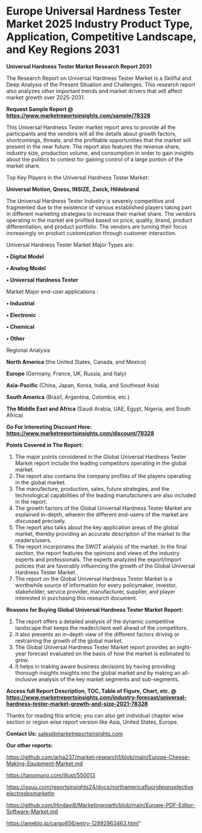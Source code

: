 # Europe Universal Hardness Tester Market 2025 Industry Product Type, Application, Competitive Landscape, and Key Regions 2031

<strong>Universal Hardness Tester Market Research Report 2031</strong>

The Research Report on Universal Hardness Tester Market is a Skillful and Deep Analysis of the Present Situation and Challenges. This research report also analyzes other important trends and market drivers that will affect market growth over 2025-2031.

<strong>Request Sample Report @ <a href=https://www.marketreportsinsights.com/sample/78328>https://www.marketreportsinsights.com/sample/78328</a></strong>

This Universal Hardness Tester market report aims to provide all the participants and the vendors will all the details about growth factors, shortcomings, threats, and the profitable opportunities that the market will present in the near future. The report also features the revenue share, industry size, production volume, and consumption in order to gain insights about the politics to contest for gaining control of a large portion of the market share.

Top Key Players in the Universal Hardness Tester Market:

<strong>Universal Motion, Qness, INSIZE, Zwick, Hildebrand</strong>

The Universal Hardness Tester Industry is severely competitive and fragmented due to the existence of various established players taking part in different marketing strategies to increase their market share. The vendors operating in the market are profiled based on price, quality, brand, product differentiation, and product portfolio. The vendors are turning their focus increasingly on product customization through customer interaction.

Universal Hardness Tester Market Major Types are:

<strong>• Digital Model

• Analog Model

• Universal Hardness Tester</strong>

Market Major end-user applications :

<strong>• Industrial

• Electronic

• Chemical

• Other</strong>

Regional Analysis

</u><strong><b>North America</b></strong> (the United States, Canada, and Mexico)

<strong><b>Europe </b></strong>(Germany, France, UK, Russia, and Italy)

<strong><b>Asia-Pacific</b></strong> (China, Japan, Korea, India, and Southeast Asia)

<strong><b>South America</b></strong> (Brazil, Argentina, Colombia, etc.)

<strong><b>The Middle East and Africa</b></strong> (Saudi Arabia, UAE, Egypt, Nigeria, and South Africa)

<strong>Go For Interesting Discount Here: <a href=https://www.marketreportsinsights.com/discount/78328>https://www.marketreportsinsights.com/discount/78328</a></strong>

<strong>Points Covered in The Report:</strong>
<ol>
  <li>The major points considered in the Global Universal Hardness Tester Market report include the leading competitors operating in the global market.</li>
  <li>The report also contains the company profiles of the players operating in the global market.</li>
  <li>The manufacture, production, sales, future strategies, and the technological capabilities of the leading manufacturers are also included in the report.</li>
  <li>The growth factors of the Global Universal Hardness Tester Market are explained in-depth, wherein the different end-users of the market are discussed precisely.</li>
  <li>The report also talks about the key application areas of the global market, thereby providing an accurate description of the market to the readers/users.</li>
  <li>The report incorporates the SWOT analysis of the market. In the final section, the report features the opinions and views of the industry experts and professionals. The experts analyzed the export/import policies that are favorably influencing the growth of the Global Universal Hardness Tester Market.</li>
  <li>The report on the Global Universal Hardness Tester Market is a worthwhile source of information for every policymaker, investor, stakeholder, service provider, manufacturer, supplier, and player interested in purchasing this research document.</li>
</ol>
<strong>Reasons for Buying Global Universal Hardness Tester Market Report:</strong>

<ol>
  <li>The report offers a detailed analysis of the dynamic competitive landscape that keeps the reader/client well ahead of the competitors.</li>
  <li>It also presents an in-depth view of the different factors driving or restraining the growth of the global market.</li>
  <li>The Global Universal Hardness Tester Market report provides an eight-year forecast evaluated on the basis of how the market is estimated to grow.</li>
  <li>It helps in making aware business decisions by having providing thorough insights insights into the global market and by making an all-inclusive analysis of the key market segments and sub-segments.</li>
</ol>
<strong>Access full Report Description, TOC, Table of Figure, Chart, etc. @ <a href=https://www.marketreportsinsights.com/industry-forecast/universal-hardness-tester-market-growth-and-size-2021-78328>https://www.marketreportsinsights.com/industry-forecast/universal-hardness-tester-market-growth-and-size-2021-78328</a></strong>


Thanks for reading this article; you can also get individual chapter wise section or region wise report version like Asia, United States, Europe.

<strong>Contact Us:</strong>
sales@marketreportsinsights.com

<strong>Our other reports:</strong>

<a href=https://github.com/arha237/market-research1/blob/main/Europe-Cheese-Making-Equipment-Market.md>https://github.com/arha237/market-research1/blob/main/Europe-Cheese-Making-Equipment-Market.md</a>

<a href=https://tanomuno.com/illust/550013>https://tanomuno.com/illust/550013</a>

<a href=https://issuu.com/reportsinsights24/docs/northamericafluorideionselectiveelectrodesmarketin>https://issuu.com/reportsinsights24/docs/northamericafluorideionselectiveelectrodesmarketin</a>

<a href=https://github.com/Hindavi8/Marketingrowth/blob/main/Europe-PDF-Editor-Software-Market.md>https://github.com/Hindavi8/Marketingrowth/blob/main/Europe-PDF-Editor-Software-Market.md</a>

<a href=https://ameblo.jp/cargo656/entry-12892963463.html>https://ameblo.jp/cargo656/entry-12892963463.html</a>"
